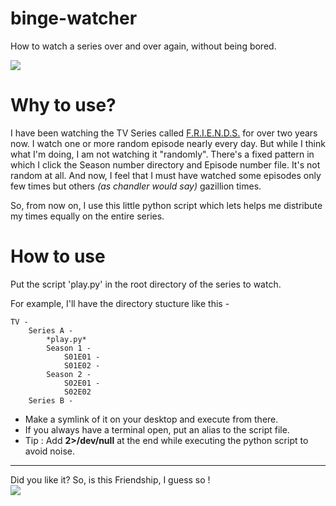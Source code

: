 # binge-watcher
How to watch a series over and over again, without being bored.

<img src="http://geekandsundry.com/wp-content/uploads/2015/05/binge-watching-3.jpg">

# Why to use?
I have been watching the TV Series called <a href="http://www.thetoptens.com/sitcoms/" target="_blank">F.R.I.E.N.D.S.</a> for over two years now. I watch one or more random episode nearly every day. But while I think what I'm doing, I am not watching it "randomly". There's a fixed pattern in which I click the Season number directory and Episode number file. It's not random at all. And now, I feel that I must have watched some episodes only few times but others *(as chandler would say)* gazillion times.

So, from now on, I use this little python script which lets helps me distribute my times equally on the entire series.

# How to use
Put the script 'play.py' in the root directory of the series to watch.

For example, I'll have the directory stucture like this -

    TV -
        Series A -
            *play.py*
            Season 1 -
                S01E01 -
                S01E02 -
            Season 2 -
                S02E01 -
                S02E02
        Series B -

 - Make a symlink of it on your desktop and execute from there.
 - If you always have a terminal open, put an alias to the script file.
 - Tip : Add **2>/dev/null** at the end while executing the python script to avoid noise.

---
Did you like it? So, is this Friendship, I guess so !<br>
<img src="http://cdn2.business2community.com/wp-content/uploads/2014/08/friendship44.gif">
